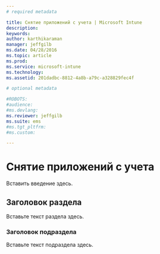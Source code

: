 ```yaml
---
# required metadata

title: Снятие приложений с учета | Microsoft Intune
description:
keywords:
author: karthikaraman
manager: jeffgilb
ms.date: 04/28/2016
ms.topic: article
ms.prod:
ms.service: microsoft-intune
ms.technology:
ms.assetid: 201dadbc-8812-4a8b-a79c-a328829fec4f

# optional metadata

#ROBOTS:
#audience:
#ms.devlang:
ms.reviewer: jeffgilb
ms.suite: ems
#ms.tgt_pltfrm:
#ms.custom:

---
```


# Снятие приложений с учета
Вставить введение здесь.

## Заголовок раздела
Вставьте текст раздела здесь.

### Заголовок подраздела
Вставьте текст подраздела здесь.



<!--HONumber=May16_HO2-->



